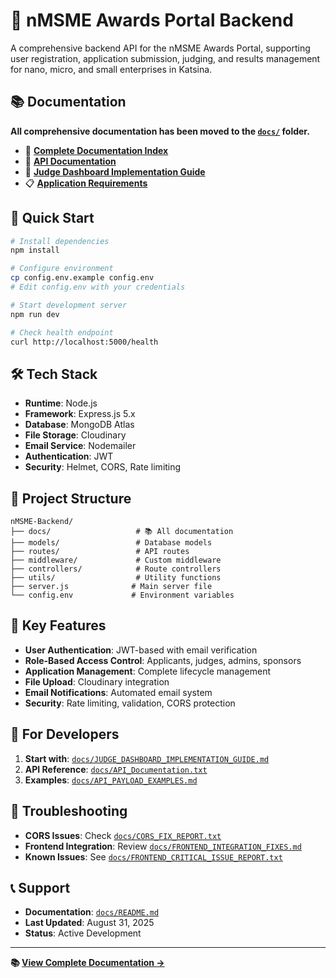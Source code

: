 # 🚀 nMSME Awards Portal Backend

A comprehensive backend API for the nMSME Awards Portal, supporting user registration, application submission, judging, and results management for nano, micro, and small enterprises in Katsina.

## 📚 **Documentation**

**All comprehensive documentation has been moved to the [`docs/`](./docs/) folder.**

- 📖 **[Complete Documentation Index](./docs/README.md)**
- 🔧 **[API Documentation](./docs/API_Documentation.txt)**
- 🚀 **[Judge Dashboard Implementation Guide](./docs/JUDGE_DASHBOARD_IMPLEMENTATION_GUIDE.md)**
- 📋 **[Application Requirements](./docs/APPLICATION_REQUIREMENTS.md)**

## 🚀 **Quick Start**

```bash
# Install dependencies
npm install

# Configure environment
cp config.env.example config.env
# Edit config.env with your credentials

# Start development server
npm run dev

# Check health endpoint
curl http://localhost:5000/health
```

## 🛠 **Tech Stack**

- **Runtime**: Node.js
- **Framework**: Express.js 5.x
- **Database**: MongoDB Atlas
- **File Storage**: Cloudinary
- **Email Service**: Nodemailer
- **Authentication**: JWT
- **Security**: Helmet, CORS, Rate limiting

## 📁 **Project Structure**

```
nMSME-Backend/
├── docs/                   # 📚 All documentation
├── models/                 # Database models
├── routes/                 # API routes
├── middleware/             # Custom middleware
├── controllers/            # Route controllers
├── utils/                  # Utility functions
├── server.js              # Main server file
└── config.env             # Environment variables
```

## 🔐 **Key Features**

- **User Authentication**: JWT-based with email verification
- **Role-Based Access Control**: Applicants, judges, admins, sponsors
- **Application Management**: Complete lifecycle management
- **File Upload**: Cloudinary integration
- **Email Notifications**: Automated email system
- **Security**: Rate limiting, validation, CORS protection

## 📖 **For Developers**

1. **Start with**: [`docs/JUDGE_DASHBOARD_IMPLEMENTATION_GUIDE.md`](./docs/JUDGE_DASHBOARD_IMPLEMENTATION_GUIDE.md)
2. **API Reference**: [`docs/API_Documentation.txt`](./docs/API_Documentation.txt)
3. **Examples**: [`docs/API_PAYLOAD_EXAMPLES.md`](./docs/API_PAYLOAD_EXAMPLES.md)

## 🐛 **Troubleshooting**

- **CORS Issues**: Check [`docs/CORS_FIX_REPORT.txt`](./docs/CORS_FIX_REPORT.txt)
- **Frontend Integration**: Review [`docs/FRONTEND_INTEGRATION_FIXES.md`](./docs/FRONTEND_INTEGRATION_FIXES.md)
- **Known Issues**: See [`docs/FRONTEND_CRITICAL_ISSUE_REPORT.txt`](./docs/FRONTEND_CRITICAL_ISSUE_REPORT.txt)

## 📞 **Support**

- **Documentation**: [`docs/README.md`](./docs/README.md)
- **Last Updated**: August 31, 2025
- **Status**: Active Development

---

**📚 [View Complete Documentation →](./docs/README.md)**
